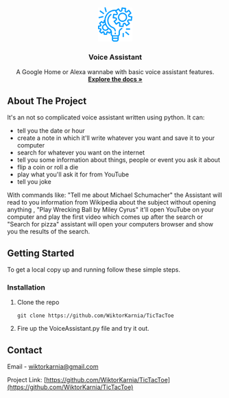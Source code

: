 



<!-- PROJECT LOGO -->
<br />
<p align="center">
  <a href="https://github.com/WiktorKarnia/VoiceAssistant">
    <img src="images/Icon.png" alt="Logo" width="80" height="80">
  </a>

  <h3 align="center">Voice Assistant</h3>

  <p align="center">
    A Google Home or Alexa wannabe with basic voice assistant features.
    <br />
    <a href="https://github.com/WiktorKarnia/VoiceAssistant"><strong>Explore the docs »</strong></a>
    <br />
  </p>
</p>

<!-- ABOUT THE PROJECT -->
## About The Project

It's an not so complicated voice assistant written using python. It can:

* tell you the date or hour
* create a note in which it'll write whatever you want and save it to your computer
* search for whatever you want on the internet
* tell you some information about things, people or event you ask it about  
* flip a coin or roll a die
* play what you'll ask it for from YouTube
* tell you joke <br>

With commands like: "Tell me about Michael Schumacher" the Assistant will read to you information from Wikipedia about the subject without opening anything , "Play Wrecking Ball by Miley Cyrus" it'll open YouTube on your computer and play the first video which comes up after the search or "Search for pizza" assistant will open your computers browser and show you the results of the search.

## Getting Started

To get a local copy up and running follow these simple steps.

### Installation

1. Clone the repo
   ```
   git clone https://github.com/WiktorKarnia/TicTacToe

2. Fire up the VoiceAssistant.py file and try it out.


<!-- CONTACT -->
## Contact

Email - wiktorkarnia@gmail.com

Project Link: [https://github.com/WiktorKarnia/TicTacToe](https://github.com/WiktorKarnia/TicTacToe)





